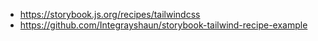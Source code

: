 - https://storybook.js.org/recipes/tailwindcss
- https://github.com/Integrayshaun/storybook-tailwind-recipe-example
